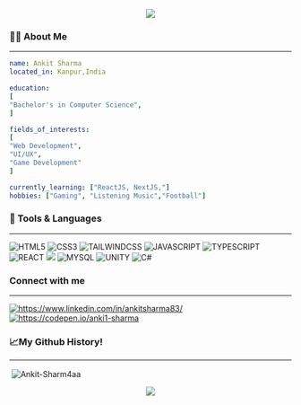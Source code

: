 <p align="center"><img src="https://capsule-render.vercel.app/api?type=waving&height=150&color=gradient&text=Hey%20Everyone%20!&section=header&reversal=false&textBg=false&animation=fadeIn"></p>
<h3 align="left">👨‍💻 About Me</h3><hr/>

```yaml
name: Ankit Sharma
located_in: Kanpur,India

education:
[
"Bachelor's in Computer Science",
]

fields_of_interests:
[
"Web Development",
"UI/UX",
"Game Development"
]

currently_learning: ["ReactJS, NextJS,"]
hobbies: ["Gaming", "Listening Music","Football"]
```
<h3 align="left">🚀 Tools & Languages</h3><hr/>
<p align="left"> <img src="https://img.shields.io/badge/html5-%23E34F26.svg?style=for-the-badge&logo=html5&logoColor=white" alt="HTML5"/> <img src="https://img.shields.io/badge/css3-%231572B6.svg?style=for-the-badge&logo=css3&logoColor=white" alt="CSS3" /> <img src="https://img.shields.io/badge/tailwindcss-%2338B2AC.svg?style=for-the-badge&logo=tailwind-css&logoColor=white" alt="TAILWINDCSS" /> <img src="https://img.shields.io/badge/javascript-%23323330.svg?style=for-the-badge&logo=javascript&logoColor=%23F7DF1E" alt="JAVASCRIPT" /> <img src="https://img.shields.io/badge/typescript-%23007ACC.svg?style=for-the-badge&logo=typescript&logoColor=white" alt="TYPESCRIPT"/> <img src="https://img.shields.io/badge/react-%2320232a.svg?style=for-the-badge&logo=react&logoColor=%2361DAFB" alt="REACT"/> <img src="https://img.shields.io/badge/Next-black?style=for-the-badge&logo=next.js&logoColor=white/ alt="NEXTJS"/> <img src="https://img.shields.io/badge/mysql-4479A1.svg?style=for-the-badge&logo=mysql&logoColor=white" alt="MYSQL" /> <img src="https://img.shields.io/badge/unity-%23000000.svg?style=for-the-badge&logo=unity&logoColor=white" alt="UNITY" /> <img src="https://img.shields.io/badge/c%23-%23239120.svg?style=for-the-badge&logo=csharp&logoColor=white" alt="C#"/> </p>

<h3 align="left">Connect with me</h3><hr/>
<p align="left"><a href="https://www.linkedin.com/in/ankitsharma83/" target="blank"><img align="center" src="https://img.shields.io/badge/linkedin-%230077B5.svg?style=for-the-badge&logo=linkedin&logoColor=white" alt="https://www.linkedin.com/in/ankitsharma83/" /></a>
<a href="https://codepen.io/anki1-sharma" target="blank"><img align="center" src="https://img.shields.io/badge/Codepen-000000?style=for-the-badge&logo=codepen&logoColor=white" alt="https://codepen.io/anki1-sharma"/></a>
</p>
<h3 align="left">📈My Github History!</h3><hr/>
<p>&nbsp;<img align="center" src="https://github-readme-stats.vercel.app/api?username=Ankit-Sharm4aa&show_icons=true&locale=en&theme=dark" alt="Ankit-Sharm4aa" /></p>
<!-- <img align="center" src="https://github-readme-stats.vercel.app/api/top-langs/?username=Ankit-Sharm4aa&layout=compact&theme=dark"/> -->
<p align="center"><img src="https://capsule-render.vercel.app/api?type=waving&height=120&color=gradient&section=footer"/></p>

